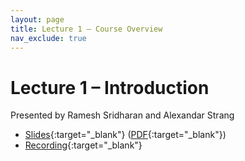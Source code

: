 ```yaml
---
layout: page
title: Lecture 1 – Course Overview
nav_exclude: true
---
```


# Lecture 1 – Introduction

Presented by Ramesh Sridharan and Alexandar Strang

- [Slides](https://docs.google.com/presentation/d/18XWft6o3QgnJ7plQR1kEPUMR5AGg0GFQ0xE7nBB4M48/edit?usp=sharing){:target="_blank"} ([PDF](https://drive.google.com/file/d/1vz6FHlS77C6ZdyfZLeEjlF8Jl6hX7MJL/view?usp=sharing){:target="_blank"})
- [Recording](https://bcourses.berkeley.edu/courses/1532439/pages/lecture-1-binary-decision-making-i){:target="_blank"}

